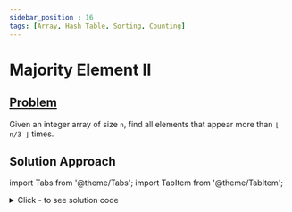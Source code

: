 ```yaml
---
sidebar_position : 16
tags: [Array, Hash Table, Sorting, Counting]
---
```


# Majority Element II

## [Problem](https://leetcode.com/problems/majority-element-ii/)

<p>Given an integer array of size <code>n</code>, find all elements that appear more than <code>&lfloor; n/3 &rfloor;</code> times.</p>

## Solution Approach


import Tabs from '@theme/Tabs';
import TabItem from '@theme/TabItem';

<details><summary>Click - to see solution code</summary>

<Tabs>
<TabItem value="cpp" label="C++">

```cpp
class Solution {
   public:
    vector<int> majorityElement(vector<int>& nums) {
        unordered_map<int, int> mp;
        int n = nums.size();
        for (int i = 0; i < n; i++) mp[nums[i]]++;

        vector<int> ans;
        for (auto i : mp) {
            if (i.second > n / 3) ans.push_back(i.first);
        }
        return ans;
    }
};

```
</TabItem>
</Tabs>

</details>
